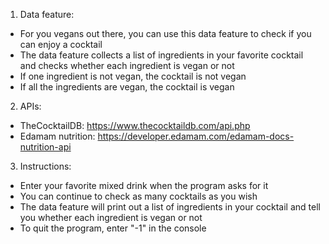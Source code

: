 1. Data feature:
  - For you vegans out there, you can use this data feature to check if you can enjoy a cocktail
  - The data feature collects a list of ingredients in your favorite cocktail and checks whether each ingredient is vegan or not
  - If one ingredient is not vegan, the cocktail is not vegan
  - If all the ingredients are vegan, the cocktail is vegan

2. APIs:
  - TheCocktailDB: https://www.thecocktaildb.com/api.php
  - Edamam nutrition: https://developer.edamam.com/edamam-docs-nutrition-api
    
3. Instructions:
  - Enter your favorite mixed drink when the program asks for it
  - You can continue to check as many cocktails as you wish
  - The data feature will print out a list of ingredients in your cocktail and tell you whether each ingredient is vegan or not
  - To quit the program, enter "-1" in the console

